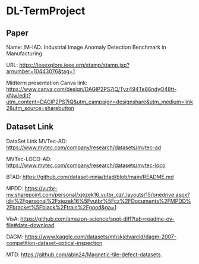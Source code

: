 # DL-TermProject

## Paper
Name: IM-IAD: Industrial Image Anomaly Detection Benchmark in Manufacturing

URL: https://ieeexplore.ieee.org/stamp/stamp.jsp?arnumber=10443076&tag=1

Midterm presentation Canva link: https://www.canva.com/design/DAGlP2PS7iQ/Tyz494Te86ndyO48tt-xNw/edit?utm_content=DAGlP2PS7iQ&utm_campaign=designshare&utm_medium=link2&utm_source=sharebutton

## Dataset Link
DataSet	Link
MVTec-AD: https://www.mvtec.com/company/research/datasets/mvtec-ad

MVTec-LOCO-AD: https://www.mvtec.com/company/research/datasets/mvtec-loco

BTAD: https://github.com/dataset-ninja/btad/blob/main/README.md

MPDD: https://vutbr-my.sharepoint.com/personal/xjezek16_vutbr_cz/_layouts/15/onedrive.aspx?id=%2Fpersonal%2Fxjezek16%5Fvutbr%5Fcz%2FDocuments%2FMPDD%2Fbracket%5Fblack%2Ftrain%2Fgood&ga=1

VisA: https://github.com/amazon-science/spot-diff?tab=readme-ov-file#data-download

DAGM:	https://www.kaggle.com/datasets/mhskjelvareid/dagm-2007-competition-dataset-optical-inspection

MTD:	https://github.com/abin24/Magnetic-tile-defect-datasets.
